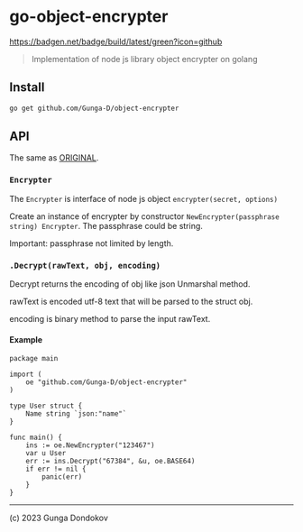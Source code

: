 # go-object-encrypter

https://badgen.net/badge/build/latest/green?icon=github

> Implementation of node js library object encrypter on golang

## Install

```bash
go get github.com/Gunga-D/object-encrypter
```

## API

The same as [ORIGINAL](https://github.com/voronianski/node-object-encrypter/tree/master).

### ``Encrypter``
The `Encrypter` is interface of node js object `encrypter(secret, options)`

Create an instance of encrypter by constructor `NewEncrypter(passphrase string) Encrypter`. The passphrase could be string.

Important: passphrase not limited by length.

### ``.Decrypt(rawText, obj, encoding)``

Decrypt returns the encoding of obj like json Unmarshal method. 

rawText is encoded utf-8 text that will be parsed to the struct obj. 

encoding is binary method to parse the input rawText.

#### Example
```golang
package main

import (
	oe "github.com/Gunga-D/object-encrypter"	
)

type User struct {
	Name string `json:"name"`
}

func main() {
	ins := oe.NewEncrypter("123467")
	var u User
	err := ins.Decrypt("67384", &u, oe.BASE64)
	if err != nil {
		panic(err)
	}
}
```

---

(c) 2023 Gunga Dondokov 
